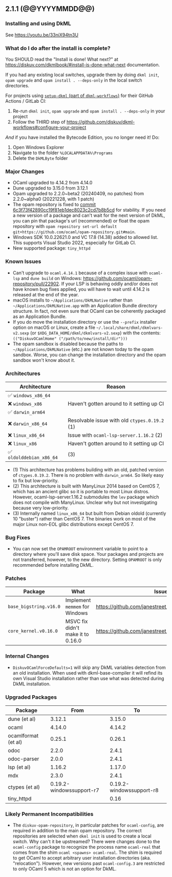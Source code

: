 ## 2.1.1 (@@YYYYMMDD@@)

### Installing and using DkML

See <https://youtu.be/33niX94tn3U>

### What do I do after the install is complete?

You SHOULD read the "Install is done! What next?" at <https://diskuv.com/dkmlbook/#install-is-done-what-next> documentation.

If you had any existing local switches, upgrade them by doing `dkml init`, `opam upgrade` and `opam install . --deps-only` in the local switch directories.

For projects using [`setup-dkml` (part of  `dkml-workflows`)](https://github.com/diskuv/dkml-workflows#dkml-workflows)
for their GitHub Actions / GitLab CI:

1. Re-run `dkml init`, `opam upgrade` and `opam install . --deps-only` in your project
2. Follow the THIRD step of <https://github.com/diskuv/dkml-workflows#configure-your-project>

*And* if you have installed the Bytecode Edition, you no longer need it! Do:

1. Open Windows Explorer
2. Navigate to the folder `%LOCALAPPDATA%\Programs`
3. Delete the `DkMLByte` folder

### Major Changes

* OCaml upgraded to 4.14.2 from 4.14.0
* Dune upgraded to 3.15.0 from 3.12.1
* Opam upgraded to 2.2.0~beta2 (20240409, no patches) from 2.2.0~alpha0 (20221228, with 1 patch)
* The opam repository is fixed to [commit 6c3f73f42890cc19f81eb1dec8023c2cd7b8b5cd](https://github.com/ocaml/opam-repository/tree/6c3f73f42890cc19f81eb1dec8023c2cd7b8b5cd) for stability. If you need a new version of a package and can't wait for the next version of DkML, you can pin that package's url (recommended) or float the opam repository with `opam repository set-url default git+https://github.com/ocaml/opam-repository.git#main`.
* Windows SDK 10.0.22621.0 and VC 17.8 (14.38) added to allowed list. This supports Visual Studio 2022, especially for GitLab CI.
* New supported package: `tiny_httpd`

### Known Issues

* Can't upgrade to `ocaml.4.14.1` because of a complex issue with `ocaml-lsp` and `dune build` on Windows: <https://github.com/ocaml/opam-repository/pull/22902>. If your LSP is behaving oddly and/or does not have known bug fixes applied, you will have to wait until 4.14.2 is released at the end of the year.
* macOS installs to `~/Applications/DkMLNative` rather than `~/Applications/DkMLNative.app` with an Application Bundle directory structure. In fact, not even sure that OCaml can be coherently packaged as an Application Bundle.
* If you do move the installation directory or use the `--prefix` installer option on macOS or Linux, create a file `~/.local/share/dkml/dkmlvars-v2.sexp` (or `$XDG_DATA_HOME/dkml/dkmlvars-v2.sexp`) with the contents: `(("DiskuvOCamlHome" ("/path/to/new/install/dir")))`
* The opam sandbox is disabled because the paths to `~/Applications/DkMLNative` (etc.) are not known today to the opam sandbox. Worse, you can change the installation directory and the opam sandbox won't know about it.

### Architectures

| Architecture            | Reason                                        |
| ----------------------- | --------------------------------------------- |
| ✅︎ `windows_x86_64`      |                                               |
| ❌ `windows_x86`         | Haven't gotten around to it setting up CI     |
| ✅︎ `darwin_arm64`        |                                               |
| ❌ `darwin_x86_64`       | Resolvable issue with old `ctypes.0.19.2` (1) |
| ❌ `linux_x86_64`        | Issue with `ocaml-lsp-server.1.16.2` (2)      |
| ❌ `linux_x86`           | Haven't gotten around to it setting up CI     |
| ✅︎ `oldolddebian_x86_64` | (3)                                           |

* (1) This architecture has problems building with an old, patched version of `ctypes.0.19.2`. There is no problem with `darwin_arm64`. So likely easy to fix but low-priority.
* (2) This architecture is built with ManyLinux 2014 based on CentOS 7, which has an ancient glibc so it is portable to most Linux distros. However, ocaml-lsp-server.1.16.2 submodules the `lev` package which does not compile with ManyLinux. Unclear why but not investigating because very low-priority.
* (3) Internally named `linux_x86_64` but built from Debian oldold (currently 10 "buster") rather than CentOS 7. The binaries work on most of the major Linux non-EOL glibc distributions except CentOS 7.

### Bug Fixes

* You can now set the `OPAMROOT` environment variable to point to a directory where you'll save disk space. Your packages and projects are not transferred, however, to the new directory. Setting `OPAMROOT` is only recommended before installing DkML.

### Patches

| Package                | What                              | Issue                                                   |
| ---------------------- | --------------------------------- | ------------------------------------------------------- |
| `base_bigstring.v16.0` | Implement `memmem` for Windows    | <https://github.com/janestreet/base_bigstring/issues/6> |
| `core_kernel.v0.16.0`  | MSVC fix didn't make it to 0.16.0 | <https://github.com/janestreet/core_kernel/pull/107>    |

### Internal Changes

* `DiskuvOCamlForceDefaults=1` will skip any DkML variables detection from an old installation. When used with dkml-base-compiler it will refind its own Visual Studio installation rather than use what was detected during DkML installation.

### Upgraded Packages

| Package             | From                     | To                       |
| ------------------- | ------------------------ | ------------------------ |
| dune (et al)        | 3.12.1                   | 3.15.0                   |
| ocaml               | 4.14.0                   | 4.14.2                   |
| ocamlformat (et al) | 0.25.1                   | 0.26.1                   |
| odoc                | 2.2.0                    | 2.4.1                    |
| odoc-parser         | 2.0.0                    | 2.4.1                    |
| lsp (et al)         | 1.16.2                   | 1.17.0                   |
| mdx                 | 2.3.0                    | 2.4.1                    |
| ctypes (et al)      | 0.19.2-windowssupport-r7 | 0.19.2-windowssupport-r8 |
| tiny_httpd          |                          | 0.16                     |

### Likely Permanent Incompatibilities

* The `diskuv-opam-repository`, in particular patches for `ocaml-config`, are required in addition to the main opam repository. The correct repositories are selected when `dkml init` is used to create a local switch. Why can't it be upstreamed? There were changes done to the `ocaml-config` package to recognize the process name `ocaml-real` that comes from the shim `ocaml <spawns> ocaml-real`. The shim is required to get OCaml to accept arbitrary user installation directories (aka. "relocation"). However, new versions past `ocaml-config.3` are restricted to only OCaml 5 which is not an option for DkML.
